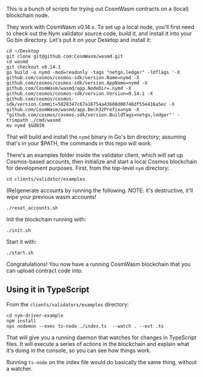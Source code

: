 This is a bunch of scripts for trying out CosmWasm contracts on a (local) blockchain node. 

They work with CosmWasm v0.14.x. To set up a local node, you'll first need to check out the Nym validator source code, build it, and install it into your Go bin directory. Let's put it on your Desktop and install it:

```
cd ~/Desktop
git clone git@github.com:CosmWasm/wasmd.git
cd wasmd
git checkout v0.14.1
go build -o nymd -mod=readonly -tags "netgo,ledger" -ldflags '-X github.com/cosmos/cosmos-sdk/version.Name=nymd -X github.com/cosmos/cosmos-sdk/version.AppName=nymd -X github.com/CosmWasm/wasmd/app.NodeDir=.nymd -X github.com/cosmos/cosmos-sdk/version.Version=0.14.1 -X github.com/cosmos/cosmos-sdk/version.Commit=5828347c67a16754a43608d00746df55e416a5ec -X github.com/CosmWasm/wasmd/app.Bech32Prefix=nym -X "github.com/cosmos/cosmos-sdk/version.BuildTags=netgo,ledger"' -trimpath ./cmd/wasmd
mv nymd $GOBIN
```

That will build and install the `nymd` binary in Go's bin directory; assuming that's in your $PATH, the commands in this repo will work. 

There's an examples folder inside the validator client, which will set up Cosmos-based accounts, then initialize and start a local Cosmos blockchain for development purposes. First, from the top-level `nym` directory:

```
cd clients/validator/examples
```

(Re)generate accounts by running the following. NOTE: it's destructive, it'll wipe your previous wasm accounts!

```
./reset_accounts.sh
```

Init the blockchain running with: 

```
./init.sh
```

Start it with: 

```
./start.sh
```

Congratulations! You now have a running CosmWasm blockchain that you can upload contract code into. 

## Using it in TypeScript

From the `clients/validators/examples` directory:

```
cd nym-driver-example
npm install
npx nodemon --exec ts-node ./index.ts  --watch . --ext .ts
```

That will give you a running daemon that watches for changes in TypeScript files. It will execute a series of actions in the blockchain and explain what it's doing in the console, so you can see how things work.

Running `ts-node` on the index file would do basically the same thing, without a watcher. 